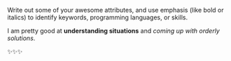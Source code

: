 Write out some of your awesome attributes, and use emphasis (like bold or italics) to identify keywords, programming languages, or skills. 


I am pretty good at **understanding situations** and _coming up with orderly solutions_.

✨✨✨
